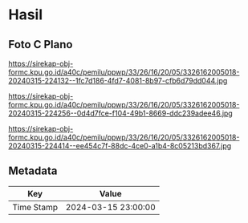 # Hasil

## Foto C Plano

https://sirekap-obj-formc.kpu.go.id/a40c/pemilu/ppwp/33/26/16/20/05/3326162005018-20240315-224132--1fc7d186-4fd7-4081-8b97-cfb6d79dd044.jpg

https://sirekap-obj-formc.kpu.go.id/a40c/pemilu/ppwp/33/26/16/20/05/3326162005018-20240315-224256--0d4d7fce-f104-49b1-8669-ddc239adee46.jpg

https://sirekap-obj-formc.kpu.go.id/a40c/pemilu/ppwp/33/26/16/20/05/3326162005018-20240315-224414--ee454c7f-88dc-4ce0-a1b4-8c05213bd367.jpg


## Metadata

| Key        | Value               |
| ---------- | ------------------- |
| Time Stamp | 2024-03-15 23:00:00 |



